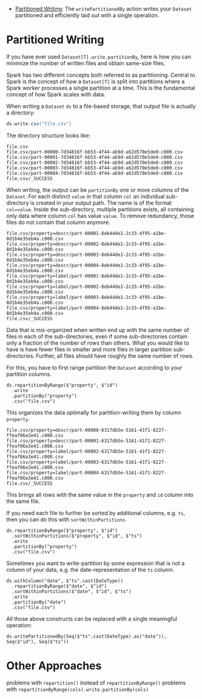 - [Partitioned Writing](PARTITIONING.md): The `writePartitionedBy` action writes your `Dataset`
partitioned and efficiently laid out with a single operation.

# Partitioned Writing

If you have ever used `Dataset[T].write.partitionBy`, here is how you can minimize the number of
written files and obtain same-size files.

Spark has two different concepts both referred to as partitioning. Central to Spark is the
concept of how a `Dataset[T]` is split into partitions where a Spark worker processes
a single partition at a time. This is the fundamental concept of how Spark scales with data.

When writing a `Dataset` `ds` to a file-based storage, that output file is actually a directory:

<!--
import java.sql.Timestamp
import java.sql.Timestamp

case class Value(id: Int, ts: Timestamp, property: String, value: String)
val ds = Seq(
  Value(1, Timestamp.valueOf("2020-07-01 12:00:00"), "label", "one"),
  Value(1, Timestamp.valueOf("2020-07-02 12:00:00"), "descr", "number one"),
  Value(1, Timestamp.valueOf("2020-07-03 12:00:00"), "label", "ONE"),
  Value(2, Timestamp.valueOf("2020-07-01 12:00:00"), "label", "two"),
  Value(2, Timestamp.valueOf("2020-07-03 12:00:00"), "label", "TWO"),
  Value(2, Timestamp.valueOf("2020-07-04 12:00:00"), "descr", "number two"),
  Value(3, Timestamp.valueOf("2020-07-03 12:00:00"), "label", "THREE"),
  Value(3, Timestamp.valueOf("2020-07-03 12:00:00"), "descr", "number three"),
  Value(4, Timestamp.valueOf("2020-07-01 12:00:00"), "label", "four"),
  Value(4, Timestamp.valueOf("2020-07-03 12:00:00"), "descr", "number four"),
  Value(5, Timestamp.valueOf("2020-07-01 12:00:00"), "label", "five"),
  Value(5, Timestamp.valueOf("2020-07-03 12:00:00"), "descr", "number five"),
  Value(6, Timestamp.valueOf("2020-07-01 12:00:00"), "label", "six"),
  Value(6, Timestamp.valueOf("2020-07-01 12:00:00"), "descr", "number six"),
).toDS()
-->

```scala
ds.write.csv("file.csv")
```

The directory structure looks like:

    file.csv
    file.csv/part-00000-7d34816f-bb53-4f44-ab9d-a62d570e5de0-c000.csv
    file.csv/part-00001-7d34816f-bb53-4f44-ab9d-a62d570e5de0-c000.csv
    file.csv/part-00002-7d34816f-bb53-4f44-ab9d-a62d570e5de0-c000.csv
    file.csv/part-00003-7d34816f-bb53-4f44-ab9d-a62d570e5de0-c000.csv
    file.csv/part-00004-7d34816f-bb53-4f44-ab9d-a62d570e5de0-c000.csv
    file.csv/_SUCCESS

When writing, the output can be `partitionBy` one or more columns of the `Dataset`.
For each distinct `value` in that column `col` an individual sub-directory is created in your output path.
The name is of the format `col=value`. Inside the sub-directory, multiple partitions exists,
all containing only data where column `col` has value `value`. To remove redundancy, those
files do not contain that column anymore.

    file.csv/property=descr/part-00001-8eb44de1-2c33-4f95-a1be-8d1b4e35eb4a.c000.csv
    file.csv/property=descr/part-00002-8eb44de1-2c33-4f95-a1be-8d1b4e35eb4a.c000.csv
    file.csv/property=descr/part-00003-8eb44de1-2c33-4f95-a1be-8d1b4e35eb4a.c000.csv
    file.csv/property=descr/part-00004-8eb44de1-2c33-4f95-a1be-8d1b4e35eb4a.c000.csv
    file.csv/property=label/part-00001-8eb44de1-2c33-4f95-a1be-8d1b4e35eb4a.c000.csv
    file.csv/property=label/part-00002-8eb44de1-2c33-4f95-a1be-8d1b4e35eb4a.c000.csv
    file.csv/property=label/part-00003-8eb44de1-2c33-4f95-a1be-8d1b4e35eb4a.c000.csv
    file.csv/property=label/part-00004-8eb44de1-2c33-4f95-a1be-8d1b4e35eb4a.c000.csv
    file.csv/_SUCCESS

Data that is mis-organized when written end up with the same number of files
in each of the sub-directories, even if some sub-directories contain only a fraction of
the number of rows than others. What you would like to have is have fewer files in smaller
and more files in larger partition sub-directories. Further, all files should have
roughly the same number of rows.

For this, you have to first range partition the `Dataset` according to your partition columns.

    ds.repartitionByRange($"property", $"id")
      .write
      .partitionBy("property")
      .csv("file.csv")

This organizes the data optimally for partition-writing them by column `property`.

    file.csv/property=descr/part-00000-6317db5e-5161-41f1-8227-ffeaf06a3e41.c000.csv
    file.csv/property=descr/part-00001-6317db5e-5161-41f1-8227-ffeaf06a3e41.c000.csv
    file.csv/property=label/part-00002-6317db5e-5161-41f1-8227-ffeaf06a3e41.c000.csv
    file.csv/property=label/part-00003-6317db5e-5161-41f1-8227-ffeaf06a3e41.c000.csv
    file.csv/property=label/part-00004-6317db5e-5161-41f1-8227-ffeaf06a3e41.c000.csv
    file.csv/_SUCCESS

This brings all rows with the same value in the `property` and `id` column into the same file.

If you need each file to further be sorted by additional columns, e.g. `ts`, then you can do this with `sortWithinPartitions`.

    ds.repartitionByRange($"property", $"id")
      .sortWithinPartitions($"property", $"id", $"ts")
      .write
      .partitionBy("property")
      .csv("file.csv")

Sometimes you want to write-partition by some expression that is not a column of your data,
e.g. the date-representation of the `ts` column.

    ds.withColumn("date", $"ts".cast(DateType))
      .repartitionByRange($"date", $"id")
      .sortWithinPartitions($"date", $"id", $"ts")
      .write
      .partitionBy("date")
      .csv("file.csv")

All those above constructs can be replaced with a single meaningful operation:

    ds.writePartitionedBy(Seq($"ts".cast(DateType).as("date")), Seq($"id"), Seq($"ts"))




# Other Approaches

problems with `repartition()` instead of `repartitionByRange()`
problems with `repartitionByRange(cols).write.partitionBy(cols)`
